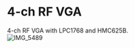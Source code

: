 # 4-ch RF VGA

4-ch RF VGA with LPC1768 and HMC625B.<br>
![IMG_5489](https://github.com/ghz-ws/LPC1768-RFVGA/assets/52226620/c19404fd-af43-4d76-9b62-d3b11f8929d2)
